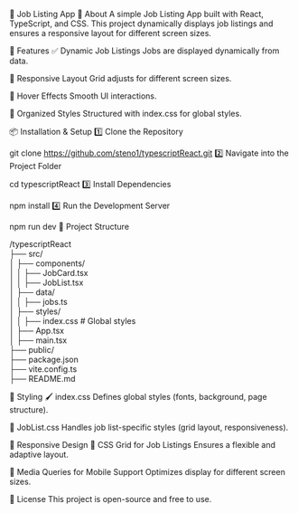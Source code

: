 📌 Job Listing App
📝 About
A simple Job Listing App built with React, TypeScript, and CSS.
This project dynamically displays job listings and ensures a responsive layout for different screen sizes.

🚀 Features
✅ Dynamic Job Listings
Jobs are displayed dynamically from data.

📱 Responsive Layout
Grid adjusts for different screen sizes.

🎨 Hover Effects
Smooth UI interactions.

📌 Organized Styles
Structured with index.css for global styles.

📦 Installation & Setup
1️⃣ Clone the Repository

git clone https://github.com/steno1/typescriptReact.git
2️⃣ Navigate into the Project Folder

cd typescriptReact
3️⃣ Install Dependencies

npm install
4️⃣ Run the Development Server

npm run dev
📁 Project Structure

/typescriptReact  
├── src/  
│   ├── components/  
│   │   ├── JobCard.tsx  
│   │   ├── JobList.tsx  
│   ├── data/  
│   │   ├── jobs.ts  
│   ├── styles/  
│   │   ├── index.css    # Global styles  
│   ├── App.tsx  
│   ├── main.tsx  
├── public/  
├── package.json  
├── vite.config.ts  
├── README.md  

🎨 Styling
🖌️ index.css
Defines global styles (fonts, background, page structure).

📌 JobList.css
Handles job list-specific styles (grid layout, responsiveness).

📱 Responsive Design
📌 CSS Grid for Job Listings
Ensures a flexible and adaptive layout.

📌 Media Queries for Mobile Support
Optimizes display for different screen sizes.

📜 License
This project is open-source and free to use.

